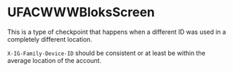 # UFACWWWBloksScreen

This is a type of checkpoint that happens when a different ID  was used in a completely different location.

`X-IG-Family-Device-ID` should be consistent or at least be within the average location of the account.